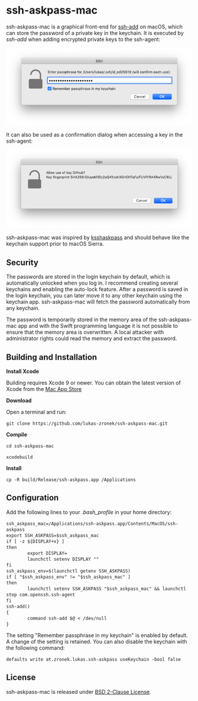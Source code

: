 # ssh-askpass-mac

ssh-askpass-mac is a graphical front-end for [ssh-add](https://man.openbsd.org/ssh-add) on macOS, which can store the password of a private key in the keychain. It is executed by _ssh-add_ when adding encrypted private keys to the ssh-agent:

![screenshot](https://github.com/lukas-zronek/screenshots/blob/master/ssh-askpass-mac/passphrase.png  "Screenshot of ssh-askpass-mac")

It can also be used as a confirmation dialog when accessing a key in the ssh-agent:

![screenshot](https://github.com/lukas-zronek/screenshots/blob/master/ssh-askpass-mac/confirmation.png  "Screenshot of ssh-askpass-mac")

ssh-askpass-mac was inspired by [ksshaskpass](https://github.com/KDE/ksshaskpass) and should behave like the keychain support prior to macOS Sierra.

## Security

The passwords are stored in the login keychain by default, which is automatically unlocked when you log in. I recommend creating several keychains and enabling the auto-lock feature. After a password is saved in the login keychain, you can later move it to any other keychain using the keychain app. ssh-askpass-mac will fetch the password automatically from any keychain.

The password is temporarily stored in the memory area of the ssh-askpass-mac app and with the Swift programming language it is not possible to ensure that the memory area is overwritten. A local attacker with administrator rights could read the memory and extract the password.

## Building and Installation

**Install Xcode**

Building requires Xcode 9 or newer. You can obtain the latest version of Xcode from the [Mac App Store](https://itunes.apple.com/us/app/xcode/id497799835)

**Download**

Open a terminal and run:
```
git clone https://github.com/lukas-zronek/ssh-askpass-mac.git
```

**Compile**
```
cd ssh-askpass-mac
```

```
xcodebuild
```

**Install**

```
cp -R build/Release/ssh-askpass.app /Applications
```

## Configuration

Add the following lines to your _.bash_profile_ in your home directory:

```
ssh_askpass_mac=/Applications/ssh-askpass.app/Contents/MacOS/ssh-askpass
export SSH_ASKPASS=$ssh_askpass_mac
if [ -z ${DISPLAY+x} ]
then
        export DISPLAY=
        launchctl setenv DISPLAY ""
fi
ssh_askpass_env=$(launchctl getenv SSH_ASKPASS)
if [ "$ssh_askpass_env" != "$ssh_askpass_mac" ]
then
        launchctl setenv SSH_ASKPASS "$ssh_askpass_mac" && launchctl stop com.openssh.ssh-agent
fi
ssh-add()
{
        command ssh-add $@ < /dev/null
}
```

The setting "Remember passphrase in my keychain" is enabled by default. A change of the setting is retained.
You can also disable the keychain with the following command:

```
defaults write at.zronek.lukas.ssh-askpass useKeychain -bool false
```

## License

ssh-askpass-mac is released under [BSD 2-Clause License](https://github.com/lukas-zronek/ssh-askpass-mac/blob/master/LICENSE).
